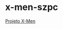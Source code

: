# x-men-szpc
 <a href="https://jpetterson88.github.io/x-men-szpc/" target="_blank">Projeto X-Men</a>

